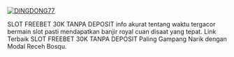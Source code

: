 [![DINGDONG77](https://cdn.shopify.com/s/files/1/0562/8982/0754/files/klikdaftar.gif?v=1716127601)](https://www.google.co.id/search?q=site%3Aperempuanpolitik.id)

SLOT FREEBET 30K TANPA DEPOSIT info akurat tentang waktu tergacor bermain slot pasti mendapatkan banjir royal cuan disaat yang tepat. Link Terbaik SLOT FREEBET 30K TANPA DEPOSIT Paling Gampang Narik dengan Modal Receh Bosqu.
